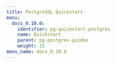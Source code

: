 ```yaml
---
title: PostgreSQL Quickstart
menu:
  docs_0.10.0:
    identifier: pg-quickstart-postgres
    name: Quickstart
    parent: pg-postgres-guides
    weight: 15
menu_name: docs_0.10.0
---
```

